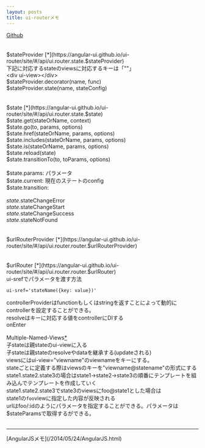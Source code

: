```yaml
---
layout: posts
title: ui-routerメモ 
---
```

[Github](https://github.com/angular-ui/ui-router)    
<br/>
<br/>
$stateProvider [*](https://angular-ui.github.io/ui-router/site/#/api/ui.router.state.$stateProvider)    
下記に対応するstateのviewsに対応するキーは「""」    
&lt;div ui-view&gt;&lt;/div&gt;   
$stateProvider.decorator(name, func)     
$stateProvider.state(name, stateConfig)     
<br/>
<br/>
$state [*](https://angular-ui.github.io/ui-router/site/#/api/ui.router.state.$state) 
<br/>
$state.get(stateOrName, context)     
$state.go(to, params, options)   
$state.href(stateOrName, params, options)    
$state.includes(stateOrName, params, options)    
$state.is(stateOrName, params, options)    
$state.reload(state)    
$state.transitionTo(to, toParams, options)    
<br/>
$state.params: パラメータ   
$state.current: 現在のステートのconfig  
$state.transition:   
<br/>
$state.$stateChangeError   
$state.$stateChangeStart    
$state.$stateChangeSuccess   
$state.$stateNotFound    
<br/>
<br/>
$urlRouterProvider [*](https://angular-ui.github.io/ui-router/site/#/api/ui.router.router.$urlRouterProvider)    
<br/>
<br/>
$urlRouter [*](https://angular-ui.github.io/ui-router/site/#/api/ui.router.router.$urlRouter)
<br/>
ui-srefでパラメータを渡す方法   
```
ui-sref='stateName({key: value})'
```  
controllerProviderはfunctionもしくはstringを返すことによって動的にcontrollerを設定することができる。   
resolveはキーに対応する値をcontrollerにDIする   
onEnter   
<br/>
Multiple-Named-Views[*](https://github.com/angular-ui/ui-router/wiki/Multiple-Named-Views#view-names---relative-vs-absolute-names)   
子stateは親stateのui-viewに入る    
子stateは親stateのresolveやdataを継承する(updateされる)    
viewsにはui-view="viewname"のviewnameをキーにする。       
stateごとに定義する際はviewsのキーを"viewname@statename"の形式にする 
state1.state2.state3の場合はstate1->state2->state3の順番にテンプレートを組み込んでテンプレートを作成していく     
state1.state2.state3でstate3のviewsにfoo@state1とした場合は  
state1の`foo`viewに指定した内容が反映される   
urlはfoo/:idのようにパラメータを指定することができる。パラメータは$stateParamsで取得するができる。
<br>
<br>
<hr>
[AngularJSメモ](/2014/05/24/AngularJS.html)   

